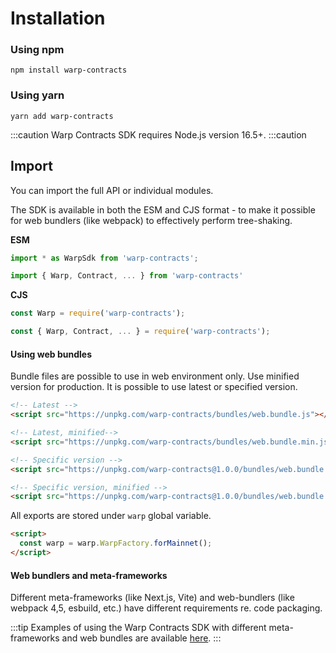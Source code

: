 # Installation

### Using npm

`npm install warp-contracts`

### Using yarn

`yarn add warp-contracts`

:::caution
Warp Contracts SDK requires Node.js version 16.5+.
:::caution

## Import

You can import the full API or individual modules.

The SDK is available in both the ESM and CJS format - to make it possible for web bundlers (like webpack) to effectively
perform tree-shaking.

**ESM**

```typescript
import * as WarpSdk from 'warp-contracts';
```

```typescript
import { Warp, Contract, ... } from 'warp-contracts'
```

**CJS**

```javascript
const Warp = require('warp-contracts');
```

```javascript
const { Warp, Contract, ... } = require('warp-contracts');
```

#### Using web bundles

Bundle files are possible to use in web environment only. Use minified version for production. It is possible to use latest or specified version.

```html
<!-- Latest -->
<script src="https://unpkg.com/warp-contracts/bundles/web.bundle.js"></script>

<!-- Latest, minified-->
<script src="https://unpkg.com/warp-contracts/bundles/web.bundle.min.js"></script>

<!-- Specific version -->
<script src="https://unpkg.com/warp-contracts@1.0.0/bundles/web.bundle.js"></script>

<!-- Specific version, minified -->
<script src="https://unpkg.com/warp-contracts@1.0.0/bundles/web.bundle.min.js"></script>
```

All exports are stored under `warp` global variable.

```html
<script>
  const warp = warp.WarpFactory.forMainnet();
</script>
```

#### Web bundlers and meta-frameworks
Different meta-frameworks (like Next.js, Vite) and web-bundlers (like webpack 4,5, esbuild, etc.) have different
requirements re. code packaging.  

:::tip
Examples of using the Warp Contracts SDK with different meta-frameworks and web bundles are available [here](https://github.com/warp-contracts/bundlers#bundlers).
:::